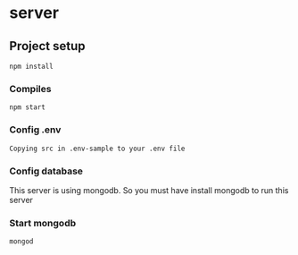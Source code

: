 # server

## Project setup
```
npm install
```

### Compiles
```
npm start
```

### Config .env
```
Copying src in .env-sample to your .env file
```

### Config database
This server is using mongodb. So you must have install mongodb to run this server

### Start mongodb
```
mongod
```